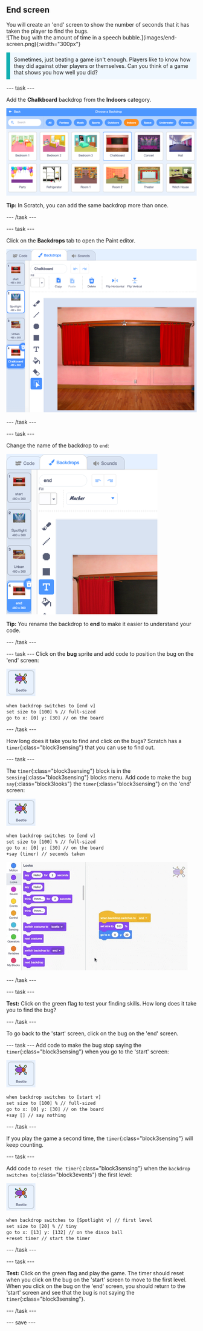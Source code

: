 ## End screen

<div style="display: flex; flex-wrap: wrap">
<div style="flex-basis: 200px; flex-grow: 1; margin-right: 15px;">
You will create an 'end' screen to show the number of seconds that it has taken the player to find the bugs. 
</div>
<div>
![The bug with the amount of time in a speech bubble.](images/end-screen.png){:width="300px"}
</div>
</div>

<p style="border-left: solid; border-width:10px; border-color: #0faeb0; background-color: aliceblue; padding: 10px;">
Sometimes, just beating a game isn't enough. Players like to know how they did against other players or themselves. Can you think of a game that shows you how well you did?</p>

--- task ---

Add the **Chalkboard** backdrop from the **Indoors** category. 

![The Chalkboard backdrop in the Backdrop Library.](images/chalkboard.png)

**Tip:** In Scratch, you can add the same backdrop more than once.

--- /task ---

--- task ---

Click on the **Backdrops** tab to open the Paint editor. 

![The Chalkboard backdrop in the Paint editor.](images/chalkboard2-paint.png)

--- /task ---

--- task ---

Change the name of the backdrop to `end`:

![The backdrop name changed in the Paint editor.](images/end-screen-name.png)

**Tip:** You rename the backdrop to **end** to make it easier to understand your code. 

--- /task ---

--- task ---
Click on the **bug** sprite and add code to position the bug on the 'end' screen:

![The bug sprite.](images/bug-sprite.png)

```blocks3
when backdrop switches to [end v]
set size to [100] % // full-sized
go to x: [0] y: [30] // on the board
```

--- /task ---

How long does it take you to find and click on the bugs? Scratch has a `timer`{:class="block3sensing"} that you can use to find out.

--- task ---

The `timer`{:class="block3sensing"} block is in the `Sensing`{:class="block3sensing"} blocks menu. Add code to make the bug `say`{:class="block3looks"} the `timer`{:class="block3sensing"} on the 'end' screen:

![The bug sprite.](images/bug-sprite.png)

```blocks3
when backdrop switches to [end v]
set size to [100] % // full-sized
go to x: [0] y: [30] // on the board
+say (timer) // seconds taken
```

![Inserting a 'timer' block into a 'say' block.](images/inserting-blocks.gif)

--- /task ---

--- task ---

**Test:** Click on the green flag to test your finding skills. How long does it take you to find the bug?

--- /task ---

To go back to the 'start' screen, click on the bug on the 'end' screen. 

--- task ---
Add code to make the bug stop saying the `timer`{:class="block3sensing"} when you go to the 'start' screen:

![The bug sprite.](images/bug-sprite.png)

```blocks3
when backdrop switches to [start v]
set size to [100] % // full-sized
go to x: [0] y: [30] // on the board
+say [] // say nothing
```

--- /task ---

If you play the game a second time, the `timer`{:class="block3sensing"} will keep counting. 

--- task ---

Add code to `reset the timer`{:class="block3sensing"} when the `backdrop switches to`{:class="block3events"} the first level:

![The bug sprite.](images/bug-sprite.png)

```blocks3
when backdrop switches to [Spotlight v] // first level
set size to [20] % // tiny
go to x: [13] y: [132] // on the disco ball
+reset timer // start the timer
```

--- /task ---

--- task ---

**Test:** Click on the green flag and play the game. The timer should reset when you click on the bug on the 'start' screen to move to the first level. When you click on the bug on the 'end' screen, you should return to the 'start' screen and see that the bug is not saying the `timer`{:class="block3sensing"}. 

--- /task ---

--- save ---
